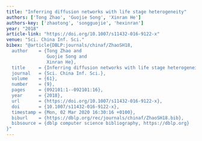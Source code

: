```yaml
---
title: "Inferring diffusion networks with life stage heterogeneity"
authors: ['Tong Zhao', 'Guojie Song', 'Xinran He']
authors-key: ['zhaotong', 'songguojie', 'hexinran']
year: "2018"
article-link: "https://doi.org/10.1007/s11432-016-9122-x"
venue: "Sci. China Inf. Sci."
bibex: "@article{DBLP:journals/chinaf/ZhaoSH18,
  author    = {Tong Zhao and
               Guojie Song and
               Xinran He},
  title     = {Inferring diffusion networks with life stage heterogeneity},
  journal   = {Sci. China Inf. Sci.},
  volume    = {61},
  number    = {9},
  pages     = {092101:1--092101:16},
  year      = {2018},
  url       = {https://doi.org/10.1007/s11432-016-9122-x},
  doi       = {10.1007/s11432-016-9122-x},
  timestamp = {Mon, 02 Mar 2020 16:30:16 +0100},
  biburl    = {https://dblp.org/rec/journals/chinaf/ZhaoSH18.bib},
  bibsource = {dblp computer science bibliography, https://dblp.org}
}"
---
```

